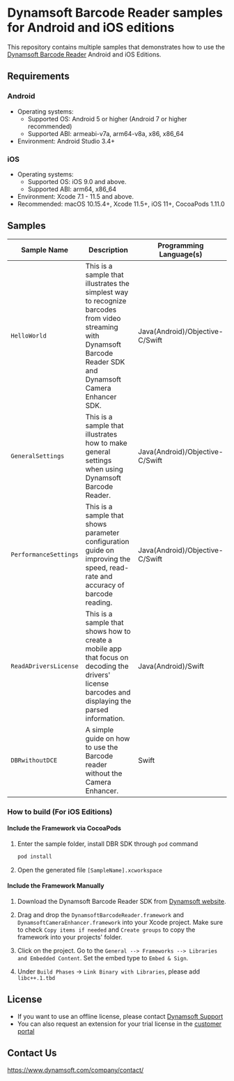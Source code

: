 # Dynamsoft Barcode Reader samples for Android and iOS editions

This repository contains multiple samples that demonstrates how to use the [Dynamsoft Barcode Reader](https://www.dynamsoft.com/barcode-reader/overview/) Android and iOS Editions.

## Requirements

### Android
- Operating systems:
  - Supported OS: Android 5 or higher (Android 7 or higher recommended)
  - Supported ABI: armeabi-v7a, arm64-v8a, x86, x86_64
- Environment: Android Studio 3.4+

### iOS
- Operating systems:
  - Supported OS: iOS 9.0 and above.
  - Supported ABI: arm64, x86_64
- Environment: Xcode 7.1 - 11.5 and above.
- Recommended: macOS 10.15.4+, Xcode 11.5+, iOS 11+, CocoaPods 1.11.0

## Samples

| Sample Name | Description | Programming Language(s) |
| ----------- | ----------- | ----------------------- |
| `HelloWorld` | This is a sample that illustrates the simplest way to recognize barcodes from video streaming with Dynamsoft Barcode Reader SDK and Dynamsoft Camera Enhancer SDK. | Java(Android)/Objective-C/Swift |
| `GeneralSettings` | This is a sample that illustrates how to make general settings when using Dynamsoft Barcode Reader. | Java(Android)/Objective-C/Swift |
| `PerformanceSettings` | This is a sample that shows parameter configuration guide on improving the speed, read-rate and accuracy of barcode reading. | Java(Android)/Objective-C/Swift |
| `ReadADriversLicense` | This is a sample that shows how to create a mobile app that focus on decoding the drivers' license barcodes and displaying the parsed information. | Java(Android)/Swift |
| `DBRwithoutDCE` | A simple guide on how to use the Barcode reader without the Camera Enhancer. | Swift |

### How to build (For iOS Editions)

#### Include the Framework via CocoaPods

1. Enter the sample folder, install DBR SDK through `pod` command

    ```bash
    pod install
    ```

2. Open the generated file `[SampleName].xcworkspace`

#### Include the Framework Manually

1. Download the Dynamsoft Barcode Reader SDK from <a href="https://www.dynamsoft.com/barcode-reader/downloads/?utm_source=docs" target="_blank">Dynamsoft website</a>.

2. Drag and drop the `DynamsoftBarcodeReader.framework` and `DynamsoftCameraEnhancer.framework` into your Xcode project. Make sure to check `Copy items if needed` and `Create groups` to copy the framework into your projects' folder.

3. Click on the project. Go to the `General --> Frameworks --> Libraries and Embedded Content`. Set the embed type to `Embed & Sign`.

4. Under `Build Phases` -> `Link Binary with Libraries`, please add `libc++.1.tbd`

## License

- If you want to use an offline license, please contact [Dynamsoft Support](https://www.dynamsoft.com/company/contact/)
- You can also request an extension for your trial license in the [customer portal](https://www.dynamsoft.com/customer/license/trialLicense?product=dbr&utm_source=github)

## Contact Us

https://www.dynamsoft.com/company/contact/
